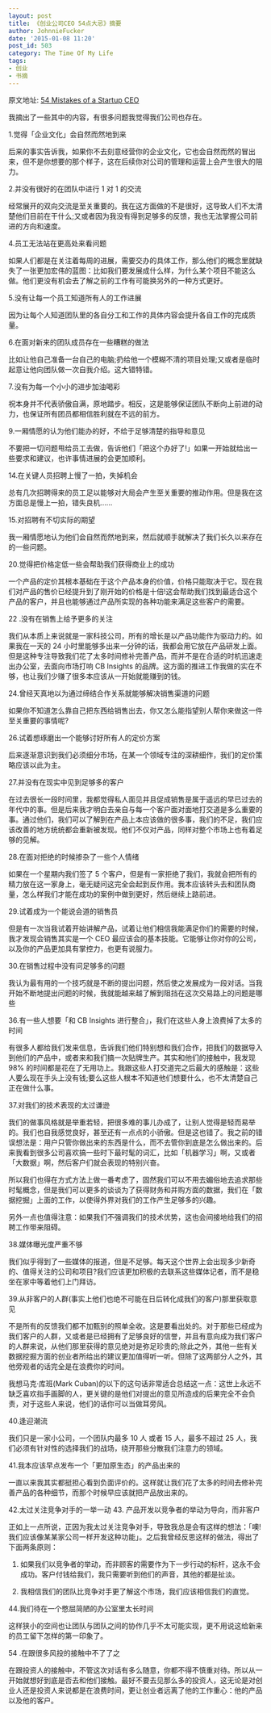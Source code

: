 ```yaml
---
layout: post
title: 《创业公司CEO 54点大忌》摘要
author: JohnnieFucker
date: '2015-01-08 11:20'
post_id: 503
category: The Time Of My Life
tags:
- 创业
- 书摘
---
```

原文地址: [54 Mistakes of a Startup CEO](https://www.cbinsights.com/blog/startup-ceo-screwups)

我摘出了一些其中的内容，有很多问题我觉得我们公司也存在。



1.觉得「企业文化」会自然而然地到来

后来的事实告诉我，如果你不去刻意经营你的企业文化，它也会自然而然的冒出来，但不是你想要的那个样子，这在后续你对公司的管理和运营上会产生很大的阻力。

2.并没有很好的在团队中进行 1 对 1 的交流

经常展开的双向交流是至关重要的。我在这方面做的不是很好，这导致人们不太清楚他们目前在干什么;又或者因为我没有得到足够多的反馈，我也无法掌握公司前进的方向和速度。


<!--break-->


4.员工无法站在更高处来看问题

如果人们都是在关注着每周的进展，需要交办的具体工作，那么他们的概念里就缺失了一张更加宏伟的蓝图：比如我们要发展成什么样，为什么某个项目不能这么做。他们更没有机会去了解之前的工作有可能换另外的一种方式更好。

5.没有让每一个员工知道所有人的工作进展

因为让每个人知道团队里的各自分工和工作的具体内容会提升各自工作的完成质量。

6.在面对新来的团队成员存在一些糟糕的做法

比如让他自己准备一台自己的电脑;扔给他一个模糊不清的项目处理;又或者是临时起意让他向团队做一次自我介绍。这大错特错。

7. 没有为每一个小小的进步加油喝彩

祝本身并不代表骄傲自满，原地踏步。相反，这是能够保证团队不断向上前进的动力，也保证所有团员都相信胜利就在不远的前方。

9.一厢情愿的认为他们能办的好，不给于足够清楚的指导和意见

不要把一切问题甩给员工去做，告诉他们「把这个办好了!」如果一开始就给出一些要求和建议，也许事情进展的会更加顺利。

14.在关键人员招聘上慢了一拍，失掉机会

总有几次招聘得来的员工足以能够对大局会产生至关重要的推动作用。但是我在这方面总是慢上一拍，错失良机……

15.对招聘有不切实际的期望

我一厢情愿地认为他们会自然而然地到来，然后就顺手就解决了我们长久以来存在的一些问题。

20.觉得把价格定低一些会帮助我们获得商业上的成功

一个产品的定价其根本基础在于这个产品本身的价值，价格只能取决于它。现在我们对产品的售价已经提升到了刚开始的价格是十倍!这会帮助我们找到最适合这个产品的客户，并且也能够通过产品所实现的各种功能来满足这些客户的需要。

22 .没有在销售上给予更多的关注

我们从本质上来说就是一家科技公司，所有的增长是以产品功能作为驱动力的。如果我在一天的 24 小时里能够多出来一分钟的话，我都会用它放在产品研发上面。但是这种专注导致我们花了太多时间修补完善产品，而并不是在合适的时机迅速走出办公室，去面向市场打响 CB Insights 的品牌。这方面的推进工作我做的实在不够，也让我们少赚了很多本应该从一开始就能赚到的钱。

24.曾经天真地以为通过缔结合作关系就能够解决销售渠道的问题

如果你不知道怎么靠自己把东西给销售出去，你又怎么能指望别人帮你来做这一件至关重要的事情呢?

26.试着想琢磨出一个能够讨好所有人的定价方案

后来逐渐意识到我们必须细分市场，在某一个领域专注的深耕细作，我们的定价策略应该以此为主。

27.并没有在现实中见到足够多的客户

在过去很长一段时间里，我都觉得私人面见并且促成销售是属于遥远的早已过去的年代中的事。但是后来我才明白去亲自与每一个客户面对面地打交道是多么重要的事。通过他们，我们可以了解到在产品上本应该做的很多事，我们的不足，我们应该改善的地方统统都会重新被发现。他们不仅对产品，同样对整个市场上也有着足够的见解。

28.在面对拒绝的时候掺杂了一些个人情绪

如果在一个星期内我们签了 5 个客户，但是有一家拒绝了我们，我就会把所有的精力放在这一家身上，毫无疑问这完全会起到反作用。我本应该转头去和团队商量，怎么样我们才能在成功的案例中做到更好，然后继续上路前进。

29.试着成为一个能说会道的销售员

但是有一次当我试着开始讲解产品，试着让他们相信我能满足你们的需要的时候，我才发现会销售其实是一个 CEO 最应该会的基本技能。它能够让你对你的公司，以及你的产品更加具有掌控力，也更有说服力。

30.在销售过程中没有问足够多的问题

我认为最有用的一个技巧就是不断的提出问题，然后使之发展成为一段对话。当我开始不断地提出问题的时候，我就能越来越了解到阻挡在这次交易路上的问题是哪些

36.有一些人想要「和 CB Insights 进行整合」，我们在这些人身上浪费掉了太多的时间

有很多人都给我们发来信息，告诉我们他们特别想和我们合作，把我们的数据导入到他们的产品中，或者来和我们搞一次贴牌生产。其实和他们的接触中，我发现 98% 的时间都是花在了无用功上。我跟这些人打交道完之后最大的感触是：这些人要么现在手头上没有钱;要么这些人根本不知道他们想要什么，也不太清楚自己正在做什么事。

37.对我们的技术表现的太过谦逊

我们的做事风格就是举重若轻，把很多难的事儿办成了，让别人觉得是轻而易举的。我们也自我感觉良好，甚至还有一点点的小骄傲。但是这也错了。我之前的错误想法是：用户只管你做出来的东西是什么，而不去管你到底是怎么做出来的。后来我看到很多公司喜欢搞一些时下最时髦的词汇，比如「机器学习」啊，又或者「大数据」啊，然后客户们就会表现的特别兴奋。

所以我们也得在方式方法上做一番考虑了，固然我们可以不用去媚俗地去追求那些时髦概念，但是我们可以更多的谈谈为了获得财务和并购方面的数据，我们在「数据挖掘」上面的工作，以使得外界对我们的工作产生足够多的兴趣。

另外一点也值得注意：如果我们不强调我们的技术优势，这也会间接地给我们的招聘工作带来阻碍。

38.媒体曝光度严重不够

我们似乎得到了一些媒体的报道，但是不足够。每天这个世界上会出现多少新奇的、值得关注的公司和项目?我们应该更加积极的去联系这些媒体记者，而不是稳坐在家中等着他们上门拜访。

39.从非客户的人群(事实上他们也绝不可能在日后转化成我们的客户)那里获取意见

不是所有的反馈我们都不加甄别的照单全收。这是要看出处的。对于那些已经成为我们客户的人群，又或者是已经拥有了足够良好的信誉，并且有意向成为我们客户的人群来说，从他们那里获得的意见绝对是弥足珍贵的;除此之外，其他一些有关数据挖掘方面的创业者所给出的建议更加值得听一听。但除了这两部分人之外，其他旁观者的话完全是在浪费你的时间。

我想马克·库班(Mark Cuban)的以下的这句话非常适合总结这一点：这世上永远不缺乏喜欢指手画脚的人，更关键的是他们对提出的意见所造成的后果完全不会负责，对于这些人来说，他们的话你可以当做耳旁风。

40.逢迎潮流

我们只是一家小公司，一个团队内最多 10 人 或者 15 人，最多不超过 25 人，我们必须有针对性的选择我们的战场，绕开那些分散我们注意力的领域。

41.我本应该早点发布一个「更加原生态」的产品出来的

一直以来我其实都挺担心看到负面评价的。这样就让我们花了太多的时间去修补完善产品的各种细节，而那个时候早应该就把产品放出来的。

42.太过关注竞争对手的一举一动
43. 产品开发以竞争者的举动为导向，而非客户

正如上一点所说，正因为我太过关注竞争对手，导致我总是会有这样的想法：「噢!我们应该像某某家公司一样开发这种功能」。之后我曾经反思这样的做法，得出了下面两条原则：

1) 如果我们以竞争者的举动，而非顾客的需要作为下一步行动的标杆，这永不会成功。客户付钱给我们，我只需要听到他们的声音，其他的都是扯淡。

2) 我相信我们的团队比竞争对手更了解这个市场，我们应该相信我们的直觉。


44.我们待在一个憋屈简陋的办公室里太长时间

这样狭小的空间也让团队与团队之间的协作几乎不太可能实现，更不用说这给新来的员工留下怎样的第一印象了。

54 .在跟很多风投的接触中不了了之

在跟投资人的接触中，不管这次对话有多么随意，你都不得不慎重对待。所以从一开始就想好到底是否去和他们接触。最好不要去见那么多的投资人，这无论是对创业人还是投资人来说都是在浪费时间，更让创业者远离了他的工作重心：他的产品以及他的客户。

